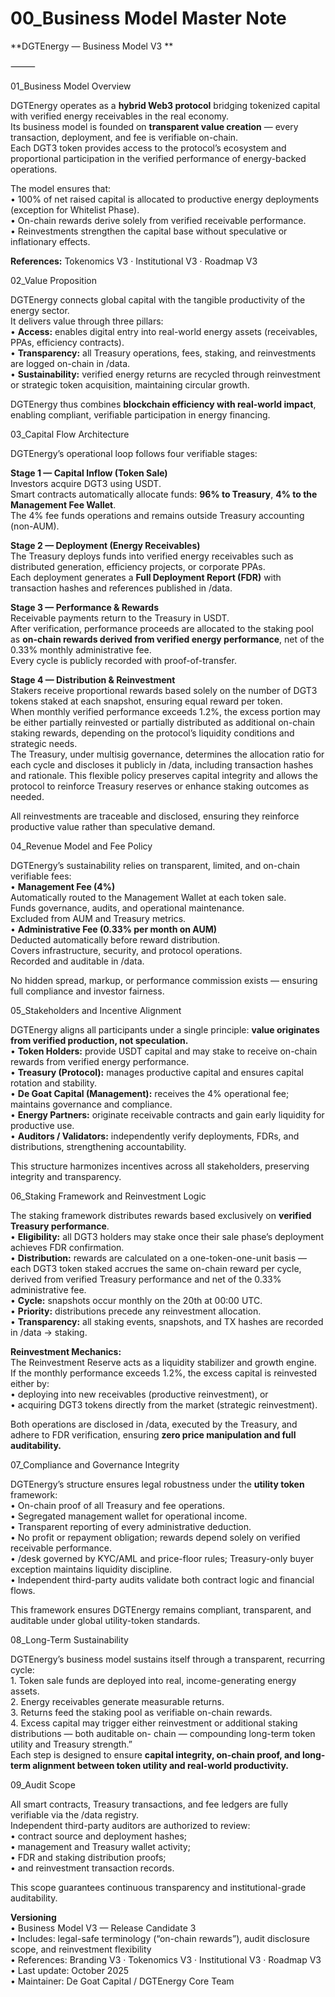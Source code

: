 # 00_Business Model Master Note  
  
  
**DGTEnergy — Business Model V3 **  
  
⸻  
  
01_Business Model Overview  
  
DGTEnergy operates as a **hybrid Web3 protocol** bridging tokenized capital with verified energy receivables in the real economy.  
Its business model is founded on **transparent value creation** — every transaction, deployment, and fee is verifiable on-chain.  
Each DGT3 token provides access to the protocol’s ecosystem and proportional participation in the verified performance of energy-backed operations.  
  
The model ensures that:  
	•	100% of net raised capital is allocated to productive energy deployments (exception for Whitelist Phase).  
	•	On-chain rewards derive solely from verified receivable performance.  
	•	Reinvestments strengthen the capital base without speculative or inflationary effects.  
  
**References:** Tokenomics V3 · Institutional V3 · Roadmap V3  
  
  
02_Value Proposition  
  
DGTEnergy connects global capital with the tangible productivity of the energy sector.  
It delivers value through three pillars:  
	•	**Access:** enables digital entry into real-world energy assets (receivables, PPAs, efficiency contracts).  
	•	**Transparency:** all Treasury operations, fees, staking, and reinvestments are logged on-chain in /data.  
	•	**Sustainability:** verified energy returns are recycled through reinvestment or strategic token acquisition, maintaining circular growth.  
  
DGTEnergy thus combines **blockchain efficiency with real-world impact**, enabling compliant, verifiable participation in energy financing.  
  
  
  
03_Capital Flow Architecture  
  
DGTEnergy’s operational loop follows four verifiable stages:  
  
**Stage 1 — Capital Inflow (Token Sale)**  
Investors acquire DGT3 using USDT.  
Smart contracts automatically allocate funds: **96% to Treasury**, **4% to the Management Fee Wallet**.  
The 4% fee funds operations and remains outside Treasury accounting (non-AUM).  
  
**Stage 2 — Deployment (Energy Receivables)**  
The Treasury deploys funds into verified energy receivables such as distributed generation, efficiency projects, or corporate PPAs.  
Each deployment generates a **Full Deployment Report (FDR)** with transaction hashes and references published in /data.  
  
**Stage 3 — Performance & Rewards**  
Receivable payments return to the Treasury in USDT.  
After verification, performance proceeds are allocated to the staking pool as **on-chain rewards derived from verified energy performance**, net of the 0.33% monthly administrative fee.  
Every cycle is publicly recorded with proof-of-transfer.  
  
**Stage 4 — Distribution & Reinvestment**  
Stakers receive proportional rewards based solely on the number of DGT3 tokens staked at each snapshot, ensuring equal reward per token.  
When monthly verified performance exceeds 1.2%, the excess portion may be either partially reinvested or partially distributed as additional on-chain staking rewards, depending on the protocol’s liquidity conditions and strategic needs.  
The Treasury, under multisig governance, determines the allocation ratio for each cycle and discloses it publicly in /data, including transaction hashes and rationale. This flexible policy preserves capital integrity and allows the protocol to reinforce Treasury reserves or enhance staking outcomes as needed.  
  
All reinvestments are traceable and disclosed, ensuring they reinforce productive value rather than speculative demand.  
  
  
  
04_Revenue Model and Fee Policy  
  
DGTEnergy’s sustainability relies on transparent, limited, and on-chain verifiable fees:  
	•	**Management Fee (4%)**  
Automatically routed to the Management Wallet at each token sale.  
Funds governance, audits, and operational maintenance.  
Excluded from AUM and Treasury metrics.  
	•	**Administrative Fee (0.33% per month on AUM)**  
Deducted automatically before reward distribution.  
Covers infrastructure, security, and protocol operations.  
Recorded and auditable in /data.  
  
No hidden spread, markup, or performance commission exists — ensuring full compliance and investor fairness.  
  
  
  
05_Stakeholders and Incentive Alignment  
  
DGTEnergy aligns all participants under a single principle: **value originates from verified production, not speculation.**  
	•	**Token Holders:** provide USDT capital and may stake to receive on-chain rewards from verified energy performance.  
	•	**Treasury (Protocol):** manages productive capital and ensures capital rotation and stability.  
	•	**De Goat Capital (Management):** receives the 4% operational fee; maintains governance and compliance.  
	•	**Energy Partners:** originate receivable contracts and gain early liquidity for productive use.  
	•	**Auditors / Validators:** independently verify deployments, FDRs, and distributions, strengthening accountability.  
  
This structure harmonizes incentives across all stakeholders, preserving integrity and transparency.  
  
  
  
06_Staking Framework and Reinvestment Logic  
  
The staking framework distributes rewards based exclusively on **verified Treasury performance**.  
	•	**Eligibility:** all DGT3 holders may stake once their sale phase’s deployment achieves FDR confirmation.  
	•	**Distribution:** rewards are calculated on a one-token-one-unit basis — each DGT3 token staked accrues the same on-chain reward per cycle, derived from verified Treasury performance and net of the 0.33% administrative fee.  
	•	**Cycle:** snapshots occur monthly on the 20th at 00:00 UTC.  
	•	**Priority:** distributions precede any reinvestment allocation.  
	•	**Transparency:** all staking events, snapshots, and TX hashes are recorded in /data → staking.  
  
**Reinvestment Mechanics:**  
The Reinvestment Reserve acts as a liquidity stabilizer and growth engine.  
If the monthly performance exceeds 1.2%, the excess capital is reinvested either by:  
	•	deploying into new receivables (productive reinvestment), or  
	•	acquiring DGT3 tokens directly from the market (strategic reinvestment).  
  
Both operations are disclosed in /data, executed by the Treasury, and adhere to FDR verification, ensuring **zero price manipulation and full auditability.**  
  
  
  
07_Compliance and Governance Integrity  
  
DGTEnergy’s structure ensures legal robustness under the **utility token** framework:  
	•	On-chain proof of all Treasury and fee operations.  
	•	Segregated management wallet for operational income.  
	•	Transparent reporting of every administrative deduction.  
	•	No profit or repayment obligation; rewards depend solely on verified receivable performance.  
	•	/desk governed by KYC/AML and price-floor rules; Treasury-only buyer exception maintains liquidity discipline.  
	•	Independent third-party audits validate both contract logic and financial flows.  
  
This framework ensures DGTEnergy remains compliant, transparent, and auditable under global utility-token standards.  
  
  
  
08_Long-Term Sustainability  
  
DGTEnergy’s business model sustains itself through a transparent, recurring cycle:  
	1.	Token sale funds are deployed into real, income-generating energy assets.  
	2.	Energy receivables generate measurable returns.  
	3.	Returns feed the staking pool as verifiable on-chain rewards.  
			4.	Excess capital may trigger either reinvestment or additional staking distributions — both auditable on-			chain — compounding long-term token utility and Treasury strength.”  
Each step is designed to ensure **capital integrity, on-chain proof, and long-term alignment between token utility and real-world productivity.**  
  
  
  
09_Audit Scope  
  
All smart contracts, Treasury transactions, and fee ledgers are fully verifiable via the /data registry.  
Independent third-party auditors are authorized to review:  
	•	contract source and deployment hashes;  
	•	management and Treasury wallet activity;  
	•	FDR and staking distribution proofs;  
	•	and reinvestment transaction records.  
  
This scope guarantees continuous transparency and institutional-grade auditability.  
  
  
  
**Versioning**  
	•	Business Model V3 — Release Candidate 3  
	•	Includes: legal-safe terminology (“on-chain rewards”), audit disclosure scope, and reinvestment flexibility  
	•	References: Branding V3 · Tokenomics V3 · Institutional V3 · Roadmap V3  
	•	Last update: October 2025  
	•	Maintainer: De Goat Capital / DGTEnergy Core Team  
  
